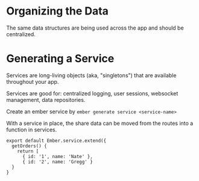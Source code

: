 # Organizing the Data

The same data structures are being used across the app and should be centralized.

# Generating a Service

Services are long-living objects (aka, "singletons") that are available throughout your app.

Services are good for: centralized logging, user sessions, websocket management, data repositories.

Create an ember service by ```ember generate service <service-name>```

With a service in place, the share data can be moved from the routes into a function in services.

```
export default Ember.service.extend({
  getOrders() {
    return [
      { id: '1', name: 'Nate' },
      { id: '2', name: 'Gregg' }
  }
}
```
